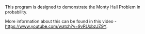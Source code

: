 This program is designed to demonstrate the Monty Hall Problem in probability.

More information about this can be found in this video - https://www.youtube.com/watch?v=9vRUxbzJZ9Y.
